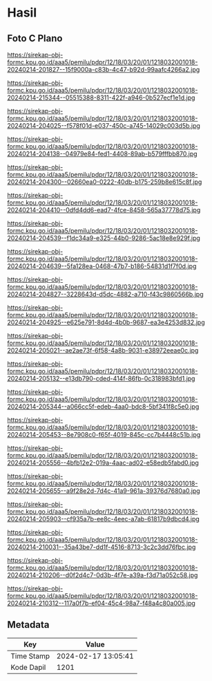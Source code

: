 # Hasil

## Foto C Plano

https://sirekap-obj-formc.kpu.go.id/aaa5/pemilu/pdpr/12/18/03/20/01/1218032001018-20240214-201827--15f9000a-c83b-4c47-b92d-99aafc4266a2.jpg

https://sirekap-obj-formc.kpu.go.id/aaa5/pemilu/pdpr/12/18/03/20/01/1218032001018-20240214-215344--05515388-8311-422f-a946-0b527ecf1e1d.jpg

https://sirekap-obj-formc.kpu.go.id/aaa5/pemilu/pdpr/12/18/03/20/01/1218032001018-20240214-204025--f578f01d-e037-450c-a745-14029c003d5b.jpg

https://sirekap-obj-formc.kpu.go.id/aaa5/pemilu/pdpr/12/18/03/20/01/1218032001018-20240214-204138--04979e84-fed1-4408-89ab-b579fffbb870.jpg

https://sirekap-obj-formc.kpu.go.id/aaa5/pemilu/pdpr/12/18/03/20/01/1218032001018-20240214-204300--02660ea0-0222-40db-b175-259b8e615c8f.jpg

https://sirekap-obj-formc.kpu.go.id/aaa5/pemilu/pdpr/12/18/03/20/01/1218032001018-20240214-204410--0dfd4dd6-ead7-4fce-8458-565a37778d75.jpg

https://sirekap-obj-formc.kpu.go.id/aaa5/pemilu/pdpr/12/18/03/20/01/1218032001018-20240214-204539--f1dc34a9-e325-44b0-9286-5ac18e8e929f.jpg

https://sirekap-obj-formc.kpu.go.id/aaa5/pemilu/pdpr/12/18/03/20/01/1218032001018-20240214-204639--5fa128ea-0468-47b7-b186-54831d1f7f0d.jpg

https://sirekap-obj-formc.kpu.go.id/aaa5/pemilu/pdpr/12/18/03/20/01/1218032001018-20240214-204827--3228643d-d5dc-4882-a710-f43c9860566b.jpg

https://sirekap-obj-formc.kpu.go.id/aaa5/pemilu/pdpr/12/18/03/20/01/1218032001018-20240214-204925--e625e791-8d4d-4b0b-9687-ea3e4253d832.jpg

https://sirekap-obj-formc.kpu.go.id/aaa5/pemilu/pdpr/12/18/03/20/01/1218032001018-20240214-205021--ae2ae73f-6f58-4a8b-9031-e38972eeae0c.jpg

https://sirekap-obj-formc.kpu.go.id/aaa5/pemilu/pdpr/12/18/03/20/01/1218032001018-20240214-205132--e13db790-cded-414f-86fb-0c318983bfd1.jpg

https://sirekap-obj-formc.kpu.go.id/aaa5/pemilu/pdpr/12/18/03/20/01/1218032001018-20240214-205344--a066cc5f-edeb-4aa0-bdc8-5bf341f8c5e0.jpg

https://sirekap-obj-formc.kpu.go.id/aaa5/pemilu/pdpr/12/18/03/20/01/1218032001018-20240214-205453--8e7908c0-f65f-4019-845c-cc7b4448c51b.jpg

https://sirekap-obj-formc.kpu.go.id/aaa5/pemilu/pdpr/12/18/03/20/01/1218032001018-20240214-205556--4bfb12e2-019a-4aac-ad02-e58edb5fabd0.jpg

https://sirekap-obj-formc.kpu.go.id/aaa5/pemilu/pdpr/12/18/03/20/01/1218032001018-20240214-205655--a9f28e2d-7d4c-41a9-961a-39376d7680a0.jpg

https://sirekap-obj-formc.kpu.go.id/aaa5/pemilu/pdpr/12/18/03/20/01/1218032001018-20240214-205903--cf935a7b-ee8c-4eec-a7ab-61817b9dbcd4.jpg

https://sirekap-obj-formc.kpu.go.id/aaa5/pemilu/pdpr/12/18/03/20/01/1218032001018-20240214-210031--35a43be7-dd1f-4516-8713-3c2c3dd76fbc.jpg

https://sirekap-obj-formc.kpu.go.id/aaa5/pemilu/pdpr/12/18/03/20/01/1218032001018-20240214-210206--d0f2d4c7-0d3b-4f7e-a39a-f3d71a052c58.jpg

https://sirekap-obj-formc.kpu.go.id/aaa5/pemilu/pdpr/12/18/03/20/01/1218032001018-20240214-210312--117a0f7b-ef04-45c4-98a7-f48a4c80a005.jpg


## Metadata

| Key        | Value               |
| ---------- | ------------------- |
| Time Stamp | 2024-02-17 13:05:41 |
| Kode Dapil | 1201                |



